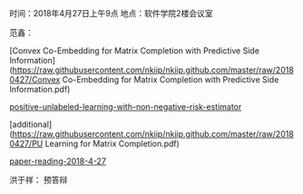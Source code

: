 时间：2018年4月27日上午9点 地点：软件学院2楼会议室 

范鑫：

[Convex Co-Embedding for Matrix Completion with Predictive Side Information](https://raw.githubusercontent.com/nkiip/nkiip.github.com/master/raw/20180427/Convex Co-Embedding for Matrix Completion with Predictive Side Information.pdf)

[positive-unlabeled-learning-with-non-negative-risk-estimator](https://raw.githubusercontent.com/nkiip/nkiip.github.com/master/raw/20180427/positive-unlabeled-learning-with-non-negative-risk-estimator.pdf)

[additional](https://raw.githubusercontent.com/nkiip/nkiip.github.com/master/raw/20180427/PU Learning for Matrix Completion.pdf)

[paper-reading-2018-4-27](https://raw.githubusercontent.com/nkiip/nkiip.github.com/master/raw/20180427/paper-reading-2018-4-27.pptx)

洪于祥：
    预答辩
